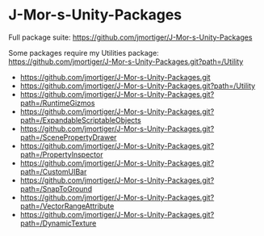 # J-Mor-s-Unity-Packages

Full package suite: https://github.com/jmortiger/J-Mor-s-Unity-Packages

Some packages require my Utilities package: https://github.com/jmortiger/J-Mor-s-Unity-Packages.git?path=/Utility

* https://github.com/jmortiger/J-Mor-s-Unity-Packages.git
* https://github.com/jmortiger/J-Mor-s-Unity-Packages.git?path=/Utility
* https://github.com/jmortiger/J-Mor-s-Unity-Packages.git?path=/RuntimeGizmos
* https://github.com/jmortiger/J-Mor-s-Unity-Packages.git?path=/ExpandableScriptableObjects
* https://github.com/jmortiger/J-Mor-s-Unity-Packages.git?path=/ScenePropertyDrawer
* https://github.com/jmortiger/J-Mor-s-Unity-Packages.git?path=/PropertyInspector
* https://github.com/jmortiger/J-Mor-s-Unity-Packages.git?path=/CustomUIBar
* https://github.com/jmortiger/J-Mor-s-Unity-Packages.git?path=/SnapToGround
* https://github.com/jmortiger/J-Mor-s-Unity-Packages.git?path=/VectorRangeAttribute
* https://github.com/jmortiger/J-Mor-s-Unity-Packages.git?path=/DynamicTexture
